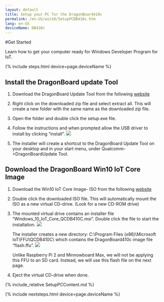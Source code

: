```yaml
---
layout: default
title: Setup your PC for the DragonBoard410c
permalink: /en-US/win10/SetupPCDB410c.htm
lang: en-US
deviceName: DB410c
---
```


#Get Started

Learn how to get your computer ready for Windows Developer Program for IoT.

{% include steps.html device=page.deviceName %}



## Install the DragonBoard update Tool

1. Download the DragonBoard Update Tool from the following [website](https://developer.qualcomm.com/db410c-tools)

2. Right click on the downloaded zip file and select extract all. This will create a new folder with the same name as the downloaded zip file.

3. Open the folder and double click the setup.exe file.

4. Follow the instructions and when prompted allow the USB driver to install by clicking “install”.
   <img class="image-border" src="{{site.baseurl}}/images/SetupDB410c/DB410c_UpdateTool_DriverInstall.png">

5. The installer will create a shortcut to the DragonBoard Update Tool on your desktop and in your start menu, under Qualcomm->DragonBoardUpdate Tool.



## Download the DragonBoard Win10 IoT Core Image

1. Download the Win10 IoT Core Image- ISO from the following [website](http://go.microsoft.com/fwlink/?LinkId=626932)
 
2. Double click the downloaded ISO file. This will automatically mount the ISO as a new virtual CD-drive. 
(Look for a new CD-ROM drive)

3. The mounted virtual drive contains an installer file “Windows_10_IoT_Core_QCDB410C.msi”. Double click the file to start the installation. 
    <img class="image-border" src="{{site.baseurl}}/images/SetupDB410c/DB410c_WindowsInstaller.JPG">

    The installer creates a new directory: C:\Program Files (x86)\Microsoft IoT\FFU\QCDB410C\ which contains the DragonBoard410c image file “flash.ffu”.
    <img class="image-border" src="{{site.baseurl}}/images/SetupDB410c/DB410c_FlashFile_FFU.JPG">

    Unlike Raspberry Pi 2 and Minnowboard Max, we will not be applying this FFU to an SD card. Instead, we will use this flash file on the next page.

4. Eject the virtual CD-drive when done.



{% include_relative SetupPCContent.md %}

{% include nextsteps.html device=page.deviceName %}
